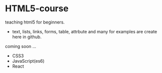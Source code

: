 # HTML5-course

teaching html5 for beginners.
- text, lists, links, forms, table, attrbute and many for examples are create here in github.

coming soon ...
- CSS3
- JavaScript(es6)
- React
